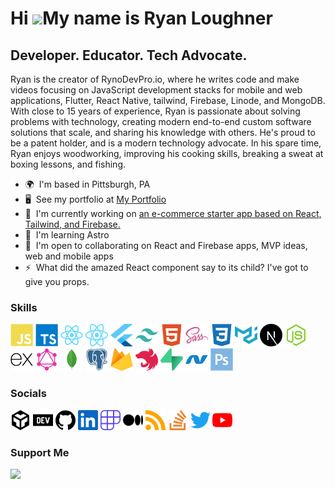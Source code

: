 # Hi ![](https://user-images.githubusercontent.com/18350557/176309783-0785949b-9127-417c-8b55-ab5a4333674e.gif)My name is Ryan Loughner

## Developer. Educator. Tech Advocate.

Ryan is the creator of RynoDevPro.io, where he writes code and make videos focusing on JavaScript development stacks for mobile and web applications, Flutter, React Native, tailwind, Firebase, Linode, and MongoDB. With close to 15 years of experience, Ryan is passionate about solving problems with technology, creating modern end-to-end custom software solutions that scale, and sharing his knowledge with others. He's proud to be a patent holder, and is a modern technology advocate. In his spare time, Ryan enjoys woodworking, improving his cooking skills, breaking a sweat at boxing lessons, and fishing.

- 🌍  I'm based in Pittsburgh, PA
- 🖥️  See my portfolio at [My Portfolio](https://ryan-loughner.me)
- 🚀  I'm currently working on [an e-commerce starter app based on React, Tailwind, and Firebase.](https://ryan-loughner.me)
- 🧠  I'm learning Astro
- 🤝  I'm open to collaborating on React and Firebase apps, MVP ideas, web and mobile apps
- ⚡  What did the amazed React component say to its child? I've got to give you props.

### Skills

<p align="left">
<a href="https://developer.mozilla.org/en-US/docs/Web/JavaScript" target="_blank" rel="noreferrer"><img src="icons/javascript.svg" width="36" height="36" alt="JavaScript" /></a>
<a href="https://www.typescriptlang.org/" target="_blank" rel="noreferrer"><img src="icons/typescript.svg" width="36" height="36" alt="TypeScript" /></a>
<a href="https://reactjs.org/" target="_blank" rel="noreferrer"><img src="icons/react.svg" width="36" height="36" alt="React" /></a>
<a href="https://reactnative.dev/" target="_blank" rel="noreferrer"><img src="icons/reactnative.svg" width="36" height="36" alt="React Native" /></a>
<a href="https://flutter.dev/" target="_blank" rel="noreferrer"><img src="icons/flutter.svg" width="36" height="36" alt="Flutter" /></a>
<a href="https://tailwindcss.com/" target="_blank" rel="noreferrer"><img src="icons/tailwindcss.svg" width="36" height="36" alt="TailwindCSS" /></a>
<a href="https://developer.mozilla.org/en-US/docs/Glossary/HTML5" target="_blank" rel="noreferrer"><img src="icons/html5.svg" width="36" height="36" alt="HTML5" /></a>
<a href="https://sass-lang.com/" target="_blank" rel="noreferrer"><img src="icons/sass.svg" width="36" height="36" alt="Sass" /></a>
<a href="https://www.w3.org/TR/CSS/#css" target="_blank" rel="noreferrer"><img src="icons/css3.svg" width="36" height="36" alt="CSS3" /></a>
<a href="https://mui.com/" target="_blank" rel="noreferrer"><img src="icons/materialui.svg" width="36" height="36" alt="Material UI" /></a>
<a href="https://nextjs.org/docs" target="_blank" rel="noreferrer"><img src="icons/nextjs.svg" width="36" height="36" alt="NextJs" /></a>
<a href="https://nodejs.org/en/" target="_blank" rel="noreferrer"><img src="icons/nodejs.svg" width="36" height="36" alt="NodeJS" /></a>
<a href="https://expressjs.com/" target="_blank" rel="noreferrer"><img src="icons/expressjs.svg" width="36" height="36" alt="Express" /></a>
<a href="https://graphql.org/" target="_blank" rel="noreferrer"><img src="icons/graphql.svg" width="36" height="36" alt="GraphQL" /></a>
<a href="https://www.mongodb.com/" target="_blank" rel="noreferrer"><img src="icons/mongodb.svg" width="36" height="36" alt="MongoDB" /></a>
<a href="https://www.postgresql.org/" target="_blank" rel="noreferrer"><img src="icons/postgresql.svg" width="36" height="36" alt="PostgreSQL" /></a>
<a href="https://firebase.google.com/" target="_blank" rel="noreferrer"><img src="icons/firebase.svg" width="36" height="36" alt="Firebase" /></a>
<a href="https://docs.nestjs.com/" target="_blank" rel="noreferrer"><img src="icons/nestjs.svg" width="36" height="36" alt="NestJS" /></a>
<a href="https://supabase.io/" target="_blank" rel="noreferrer"><img src="icons/supabase-logo-icon.svg" width="36" height="36" alt="Supabase" /></a>
<a href="https://dotnet.microsoft.com/en-us/" target="_blank" rel="noreferrer"><img src="icons/dot-net.svg" width="36" height="36" alt=".NET" /></a>
<a href="https://www.adobe.com/uk/products/photoshop.html" target="_blank" rel="noreferrer"><img src="icons/photoshop.svg" width="36" height="36" alt="Photoshop" /></a>
</p> 

### Socials

<p align="left"> <a href="https://codesandbox.io/u/ryan-loughner" target="_blank" rel="noreferrer"><img src="icons/codesandbox.svg" width="32" height="32" /></a> <a href="https://www.dev.to/ryanloughner" target="_blank" rel="noreferrer"><img src="icons/devdotto.svg" width="32" height="32" /></a> <a href="https://www.github.com/ryan-loughner/" target="_blank" rel="noreferrer"><img src="icons/github.svg" width="32" height="32" /></a> <a href="https://www.linkedin.com/in/ryanloughner/" target="_blank" rel="noreferrer"><img src="icons/linkedin.svg" width="32" height="32" /></a> <a href="https://www.polywork.com/ryanloughner" target="_blank" rel="noreferrer"><img src="icons/polywork.svg" width="32" height="32" /></a> <a href="http://www.medium.com/@ryan.loughner" target="_blank" rel="noreferrer"><img src="icons/medium.svg" width="32" height="32" /></a> <a href="https://ryan-loughner.me/rss" target="_blank" rel="noreferrer"><img src="icons/rss.svg" width="32" height="32" /></a> <a href="https://www.stackoverflow.com/users/1943226/ryanl33" target="_blank" rel="noreferrer"><img src="icons/stackoverflow.svg" width="32" height="32" /></a> <a href="https://www.twitter.com/RyanLoughner" target="_blank" rel="noreferrer"><img src="icons/twitter.svg" width="32" height="32" /></a> <a href="https://www.youtube.com/channel/UCsY6geX3MBjAWr5ebl3D3EA" target="_blank" rel="noreferrer"><img src="icons/youtube.svg" width="32" height="32" /></a></p>

### Support Me

<a href="https://www.buymeacoffee.com/ryanloughner"><img src="https://cdn.buymeacoffee.com/buttons/v2/default-yellow.png" width="200" /></a>
